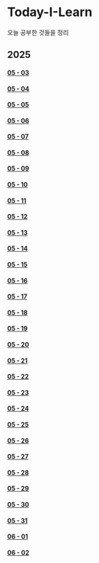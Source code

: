 # Today-I-Learn
오늘 공부한 것들을 정리

## 2025
#### [05 - 03](https://github.com/tyshim0118/Today-I-Learn/blob/main/2025%20-%2005%20-%2003.md)
#### [05 - 04](https://github.com/tyshim0118/Today-I-Learn/blob/main/2025%20-%2005%20-%2004.md)
#### [05 - 05](https://github.com/tyshim0118/Today-I-Learn/blob/main/2025%20-%2005%20-%2005.md)
#### [05 - 06](https://github.com/tyshim0118/Today-I-Learn/blob/main/2025%20-%2005%20-%2006.md)
#### [05 - 07](https://github.com/tyshim0118/Today-I-Learn/blob/main/2025%20-%2005%20-%2007.md)
#### [05 - 08](https://github.com/tyshim0118/Today-I-Learn/blob/main/2025%20-%2005%20-%2008.md)
#### [05 - 09](https://github.com/tyshim0118/Today-I-Learn/blob/main/2025%20-%2005%20-%2009.md)
#### [05 - 10](https://github.com/tyshim0118/Today-I-Learn/blob/main/2025%20-%2005%20-%2010.md)
#### [05 - 11](https://github.com/tyshim0118/Today-I-Learn/blob/main/2025%20-%2005%20-%2011.md)
#### [05 - 12](https://github.com/tyshim0118/Today-I-Learn/blob/main/2025%20-%2005%20-%2012.md)
#### [05 - 13](https://github.com/tyshim0118/Today-I-Learn/blob/main/2025%20-%2005%20-%2013.md)
#### [05 - 14](https://github.com/tyshim0118/Today-I-Learn/blob/main/2025%20-%2005%20-%2014.md)
#### [05 - 15](https://github.com/tyshim0118/Today-I-Learn/blob/main/2025%20-%2005%20-%2015.md)
#### [05 - 16](https://github.com/tyshim0118/Today-I-Learn/blob/main/2025%20-%2005%20-%2016.md)
#### [05 - 17](https://github.com/tyshim0118/Today-I-Learn/blob/main/2025%20-%2005%20-%2017.md)
#### [05 - 18](https://github.com/tyshim0118/Today-I-Learn/blob/main/2025%20-%2005%20-%2018.md)
#### [05 - 19](https://github.com/tyshim0118/Today-I-Learn/blob/main/2025%20-%2005%20-%2019.md)
#### [05 - 20](https://github.com/tyshim0118/Today-I-Learn/blob/main/2025%20-%2005%20-%2020.md)
#### [05 - 21](https://github.com/tyshim0118/Today-I-Learn/blob/main/2025%20-%2005%20-%2021.md)
#### [05 - 22](https://github.com/tyshim0118/Today-I-Learn/blob/main/2025%20-%2005%20-%2022.md)
#### [05 - 23](https://github.com/tyshim0118/Today-I-Learn/blob/main/2025%20-%2005%20-%2023.md)
#### [05 - 24](https://github.com/tyshim0118/Today-I-Learn/blob/main/2025%20-%2005%20-%2024.md)
#### [05 - 25](https://github.com/tyshim0118/Today-I-Learn/blob/main/2025%20-%2005%20-%2025.md)
#### [05 - 26](https://github.com/tyshim0118/Today-I-Learn/blob/main/2025%20-%2005%20-%2026.md)
#### [05 - 27](https://github.com/tyshim0118/Today-I-Learn/blob/main/2025%20-%2005%20-%2027.md)
#### [05 - 28](https://github.com/tyshim0118/Today-I-Learn/blob/main/2025%20-%2005%20-%2028.md)
#### [05 - 29](https://github.com/tyshim0118/Today-I-Learn/blob/main/2025%20-%2005%20-%2029.md)
#### [05 - 30](https://github.com/tyshim0118/Today-I-Learn/blob/main/2025%20-%2005%20-%2030.md)
#### [05 - 31](https://github.com/tyshim0118/Today-I-Learn/blob/main/2025%20-%2005%20-%2031.md)
#### [06 - 01](https://github.com/tyshim0118/Today-I-Learn/blob/main/2025%20-%2006%20-%2001.md)
#### [06 - 02](https://github.com/tyshim0118/Today-I-Learn/blob/main/2025%20-%2006%20-%2002.md)

